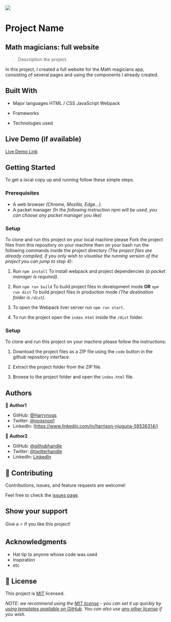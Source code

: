 ![](https://img.shields.io/badge/Microverse-blueviolet)

# Project Name

## Math magicians: full website

> Description the project.

In this project, I created a full website for the Math magicians app, consisting of several pages and using the components I already created.

## Built With

- Major languages
    HTML / CSS
    JavaScript
    Webpack

- Frameworks

- Technologies used

## Live Demo (if available)

[Live Demo Link](https://livedemo.com)


## Getting Started

To get a local copy up and running follow these simple steps.

### Prerequisites

  - A web browser _(Chrome, Mozilla, Edge...)_.
  - A packet manager _(In the following instruction npm will be used, you can choose any packet manager you like)_

### Setup

  To clone and run this project on your local machine please Fork the project files from this repository on your machine then on your bash run the following commands inside the project directory _(The project files are already compiled, if you only wish to visualise the running version of the project you can jump to step 4)_: 

1. Run `npm install` To install webpack and project dependencies _(a packet manager is required)_.

2. Run `npm run build` To build project files in development mode **OR** `npm run dist` To build project files in production mode _(The destination folder is `/dist`)_.

3. To open the Webpack liver server run `npm run start`.
   
4. To run the project open the `index.html` inside the `/dist` folder.

### Setup

  To clone and run this project on your machine please follow the instructions: 

1. Download the project files as a ZIP file using the `code` button in the github repository interface.

2. Extract the project folder from the ZIP file.

3. Browse to the project folder and open the `index.html` file.




## Authors

👤 **Author1**

- GitHub: [@Harrynoqs](https://github.com/githubhandle)
- Twitter: [@noqsnoq1](https://twitter.com/twitterhandle)
- LinkedIn: (https://www.linkedin.com/in/harrison-njuguna-59536314/)

👤 **Author2**

- GitHub: [@githubhandle](https://github.com/githubhandle)
- Twitter: [@twitterhandle](https://twitter.com/twitterhandle)
- LinkedIn: [LinkedIn](https://linkedin.com/in/linkedinhandle)

## 🤝 Contributing

Contributions, issues, and feature requests are welcome!

Feel free to check the [issues page](../../issues/).

## Show your support

Give a ⭐️ if you like this project!

## Acknowledgments

- Hat tip to anyone whose code was used
- Inspiration
- etc

## 📝 License

This project is [MIT](./LICENSE) licensed.

_NOTE: we recommend using the [MIT license](https://choosealicense.com/licenses/mit/) - you can set it up quickly by [using templates available on GitHub](https://docs.github.com/en/communities/setting-up-your-project-for-healthy-contributions/adding-a-license-to-a-repository). You can also use [any other license](https://choosealicense.com/licenses/) if you wish._
